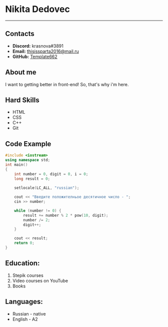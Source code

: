 # Nikita Dedovec
****
## Contacts
* **Discord:** krasnova#3891
* **Email:** thisissparta2016@mail.ru
* **GitHub:** [Template662](https://github.com/Template662)

## About me
I want to getting better in front-end! So, that's why i'm here.

## Hard Skills
* HTML
* CSS
* C++
* Git

## Code Example
```c++
#include <iostream>
using namespace std;
int main()
{
    int number = 0, digit = 0, i = 0;
    long result = 0;
    
    setlocale(LC_ALL, "russian");

    cout << "Введите положителньое десятичное число - ";
    cin >> number;

    while (number != 0) {
        result += number % 2 * pow(10, digit);
        number /= 2;
        digit++;
    }

    cout << result;
    return 0;
}
```

## Education:
1. Stepik courses
2. Video courses on YouTube
3. Books

## Languages:
* Russian - native
* English - A2
